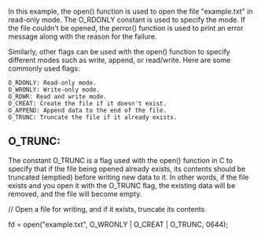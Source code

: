 In this example, the open() function is used to open the file "example.txt" in read-only mode. The O_RDONLY constant is used to specify the mode. If the file couldn't be opened, the perror() function is used to print an error message along with the reason for the failure.

Similarly, other flags can be used with the open() function to specify different modes such as write, append, or read/write. Here are some commonly used flags:

    O_RDONLY: Read-only mode.
    O_WRONLY: Write-only mode.
    O_RDWR: Read and write mode.
    O_CREAT: Create the file if it doesn't exist.
    O_APPEND: Append data to the end of the file.
    O_TRUNC: Truncate the file if it already exists.


O_TRUNC:
--------
The constant O_TRUNC is a flag used with the open() function in C to specify that if the file being opened already exists, its contents should be truncated (emptied) before writing new data to it. In other words, if the file exists and you open it with the O_TRUNC flag, the existing data will be removed, and the file will become empty.

// Open a file for writing, and if it exists, truncate its contents

fd = open("example.txt", O_WRONLY | O_CREAT | O_TRUNC, 0644);



